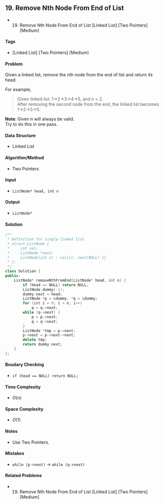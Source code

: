 ## 19. Remove Nth Node From End of List
- 19. Remove Nth Node From End of List [Linked List] [Two Pointers] [Medium]

#### Tags
- [Linked List] [Two Pointers] [Medium]

#### Problem
Given a linked list, remove the nth node from the end of list and return its head.

For example,
> Given linked list: 1->2->3->4->5, and n = 2.  
> After removing the second node from the end, the linked list becomes 1->2->3->5.

**Note**:
Given n will always be valid.  
Try to do this in one pass.

#### Data Structure
- Linked List

#### Algorithm/Method
- Two Pointers

#### Input
- `ListNode* head, int n`

#### Output
- `ListNode*`

#### Solution
``` C++
/**
 * Definition for singly-linked list.
 * struct ListNode {
 *     int val;
 *     ListNode *next;
 *     ListNode(int x) : val(x), next(NULL) {}
 * };
 */
class Solution {
public:
    ListNode* removeNthFromEnd(ListNode* head, int n) {
        if (head == NULL) return NULL;
        ListNode dummy(-1);
        dummy.next = head;
        ListNode *p = &dummy, *q = &dummy;
        for (int i = 0; i < n; i++)
            q = q->next;
        while (q->next) {
            p = p->next;
            q = q->next;
        }
        ListNode *tmp = p->next;
        p->next = p->next->next;
        delete tmp;
        return dummy.next;
    }
};
```

#### Boudary Checking
- `if (head == NULL) return NULL;`

#### Time Complexity
- $O(n)$

#### Space Complexity
- $O(1)$

#### Notes
- Use Two Pointers.

#### Mistakes
- `while (p->next)` -> `while (q->next)`

#### Related Problems
- 19. Remove Nth Node From End of List [Linked List] [Two Pointers] [Medium]
